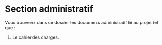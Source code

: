 # Section administratif

Vous trouverez dans ce dossier les documents administratif lié au projet tel que :
1. Le cahier des charges.